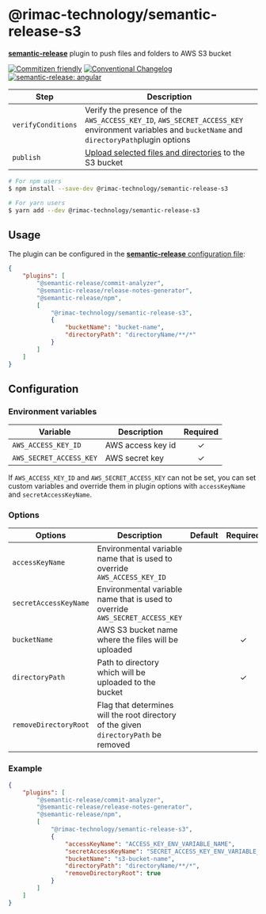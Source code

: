# @rimac-technology/semantic-release-s3

[**semantic-release**](https://github.com/semantic-release/semantic-release) plugin to push files and folders to AWS S3 bucket

[![Commitizen friendly](https://img.shields.io/badge/commitizen-friendly-brightgreen.svg)](http://commitizen.github.io/cz-cli/)
[![Conventional Changelog](https://img.shields.io/badge/changelog-conventional-brightgreen.svg)](http://conventional-changelog.github.io)
[![semantic-release: angular](https://img.shields.io/badge/semantic--release-conventionalcommits-e10079?logo=semantic-release)](https://github.com/semantic-release/semantic-release)

| Step               | Description                                                                                                                                      |
| ------------------ | ------------------------------------------------------------------------------------------------------------------------------------------------ |
| `verifyConditions` | Verify the presence of the `AWS_ACCESS_KEY_ID`, `AWS_SECRET_ACCESS_KEY` environment variables and `bucketName` and `directoryPath`plugin options |
| `publish`          | [Upload selected files and directories](https://docs.aws.amazon.com/AWSJavaScriptSDK/latest/AWS/S3.html) to the S3 bucket                        |

```bash
# For npm users
$ npm install --save-dev @rimac-technology/semantic-release-s3

# For yarn users
$ yarn add --dev @rimac-technology/semantic-release-s3
```

## Usage

The plugin can be configured in the
[**semantic-release** configuration file](https://github.com/semantic-release/semantic-release/blob/master/docs/usage/configuration.md#configuration):

```json
{
    "plugins": [
        "@semantic-release/commit-analyzer",
        "@semantic-release/release-notes-generator",
        "@semantic-release/npm",
        [
            "@rimac-technology/semantic-release-s3",
            {
                "bucketName": "bucket-name",
                "directoryPath": "directoryName/**/*"
            }
        ]
    ]
}
```

## Configuration

### Environment variables

| Variable                | Description       | Required |
| ----------------------- | ----------------- | :------: |
| `AWS_ACCESS_KEY_ID`     | AWS access key id |    ✓     |
| `AWS_SECRET_ACCESS_KEY` | AWS secret key    |    ✓     |

If `AWS_ACCESS_KEY_ID` and `AWS_SECRET_ACCESS_KEY` can not be set, you can set custom variables and override them in plugin
options with `accessKeyName` and `secretAccessKeyName`.

### Options

| Options               | Description                                                                          | Default | Required |
| --------------------- | ------------------------------------------------------------------------------------ | ------- | :------: |
| `accessKeyName`       | Environmental variable name that is used to override `AWS_ACCESS_KEY_ID`             |         |          |
| `secretAccessKeyName` | Environmental variable name that is used to override `AWS_SECRET_ACCESS_KEY`         |         |          |
| `bucketName`          | AWS S3 bucket name where the files will be uploaded                                  |         |    ✓     |
| `directoryPath`       | Path to directory which will be uploaded to the bucket                               |         |    ✓     |
| `removeDirectoryRoot` | Flag that determines will the root directory of the given `directoryPath` be removed |         |          |

### Example

```json
{
    "plugins": [
        "@semantic-release/commit-analyzer",
        "@semantic-release/release-notes-generator",
        "@semantic-release/npm",
        [
            "@rimac-technology/semantic-release-s3",
            {
                "accessKeyName": "ACCESS_KEY_ENV_VARIABLE_NAME",
                "secretAccessKeyName": "SECRET_ACCESS_KEY_ENV_VARIABLE_NAME",
                "bucketName": "s3-bucket-name",
                "directoryPath": "directoryName/**/*",
                "removeDirectoryRoot": true
            }
        ]
    ]
}
```
